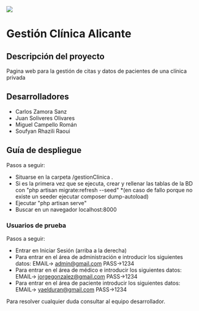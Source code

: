 ![](http://ilemiprojects.com/Altamira/wp-content/uploads/2016/10/banner-home-3.jpg)

# Gestión Clínica Alicante 

## Descripción del proyecto
Pagina web para la gestión de citas y datos de pacientes de una clínica privada

## Desarrolladores

* Carlos Zamora Sanz
* Juan Soliveres Olivares
* Miguel Campello Román
* Soufyan Rhazili Raoui

## Guía de despliegue

Pasos a seguir:
* Situarse en la carpeta /gestionClinica .
* Si es la primera vez que se ejecuta, crear y rellenar las tablas de la BD con "php artisan migrate:refresh --seed" *(en caso de fallo porque no existe un seeder ejecutar composer dump-autoload)
* Ejecutar "php artisan serve"
* Buscar en un navegador localhost:8000

### Usuarios de prueba
Pasos a seguir: 
* Entrar en Iniciar Sesión (arriba a la derecha)
* Para entrar en el área de administración e introducir los siguientes datos: EMAIL-> admin@gmail.com PASS->1234
* Para entrar en el área de médico e introducir los siguientes datos: EMAIL-> jorgegonzalez@gmail.com PASS->1234
* Para entrar en el área de paciente introducir los siguientes datos: EMAIL-> yaelduran@gmail.com PASS->1234


Para resolver cualquier duda consultar al equipo desarrollador.


